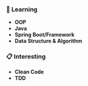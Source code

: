 ### 📖 Learning
* **OOP**
* **Java**
* **Spring Boot/Framework**
* **Data Structure & Algorithm**

### 📋 Interesting
* **Clean Code**
* **TDD**

